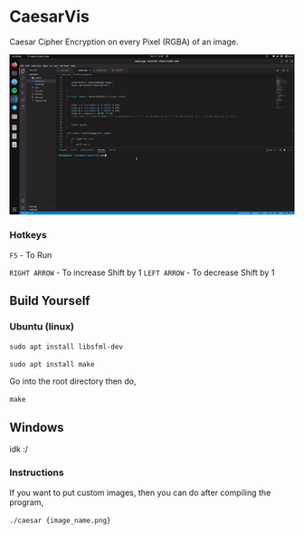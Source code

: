 # CaesarVis
Caesar Cipher Encryption on every Pixel (RGBA) of an image.

![output](https://github.com/adenosinetp10/CaesarVis/blob/main/caesar.gif)

### Hotkeys

`F5` - To Run

`RIGHT ARROW` - To increase Shift by 1
`LEFT ARROW` - To decrease Shift by 1

## Build Yourself

### Ubuntu (linux)

`sudo apt install libsfml-dev`

`sudo apt install make`

Go into the root directory then do, 

`make`

## Windows

idk :/

### Instructions

If you want to put custom images, then you can do after compiling the program, 

`./caesar {image_name.png}`

